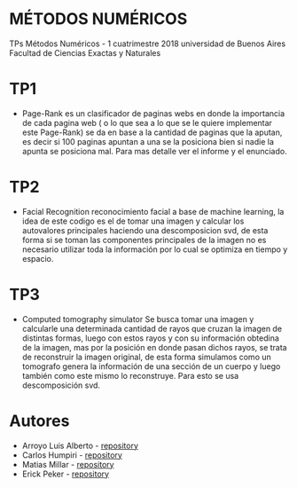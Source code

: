 # MÉTODOS NUMÉRICOS

TPs Métodos Numéricos - 1 cuatrimestre 2018 universidad de Buenos Aires Facultad de Ciencias Exactas y Naturales

# TP1 
-   Page-Rank es un clasificador de paginas webs en donde la importancia de cada pagina web ( o lo que sea a lo que se le quiere implementar este Page-Rank) se da en base a la cantidad de paginas que la aputan, es decir si 100 paginas apuntan a una se la posiciona bien si nadie la apunta se posiciona mal. Para mas detalle ver el informe y el enunciado.
# TP2
-   Facial Recognition reconocimiento facial a base de machine learning, la idea de este codigo es el de tomar una imagen  y calcular los autovalores principales haciendo una descomposicion svd, de esta forma si se toman las componentes principales de la imagen no es necesario utilizar toda la información por lo cual se optimiza en tiempo y espacio.
# TP3
-   Computed tomography simulator Se busca tomar una imagen y calcularle una determinada cantidad de rayos que cruzan la imagen de distintas formas, luego con estos rayos y con su información obtedina de la imagen, mas por la posición en donde pasan dichos rayos, se trata de reconstruir la imagen original, de esta forma simulamos como un tomografo genera la información de una sección de un cuerpo y luego también como este mismo lo reconstruye. Para esto se usa descomposición svd.

# Autores

* Arroyo Luis Alberto - [repository](https://github.com/crusadesoflouis)
* Carlos Humpiri -      [repository](https://github.com/snayder15)
* Matias Millar -      [repository](https://github.com/matiasmilla)
* Erick Peker -      [repository](https://github.com/Stroganoff)
